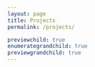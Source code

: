 ```yaml
---
layout: page
title: Projects
permalink: /projects/

previewchild: true
enumerategrandchild: true
previewgrandchild: true
---
```

